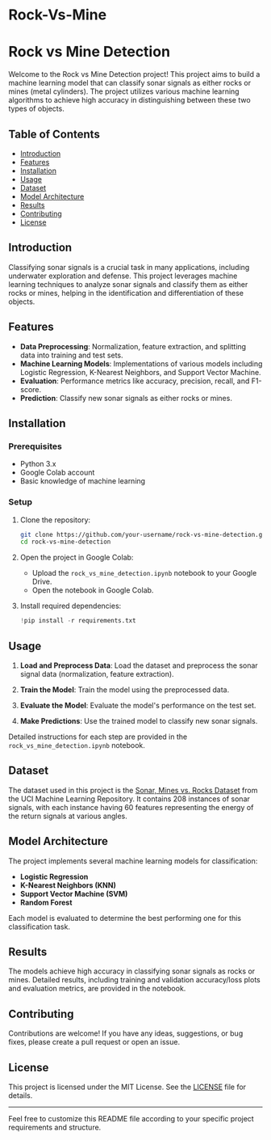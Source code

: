 # Rock-Vs-Mine
# Rock vs Mine Detection

Welcome to the Rock vs Mine Detection project! This project aims to build a machine learning model that can classify sonar signals as either rocks or mines (metal cylinders). The project utilizes various machine learning algorithms to achieve high accuracy in distinguishing between these two types of objects.

## Table of Contents

- [Introduction](#introduction)
- [Features](#features)
- [Installation](#installation)
- [Usage](#usage)
- [Dataset](#dataset)
- [Model Architecture](#model-architecture)
- [Results](#results)
- [Contributing](#contributing)
- [License](#license)

## Introduction

Classifying sonar signals is a crucial task in many applications, including underwater exploration and defense. This project leverages machine learning techniques to analyze sonar signals and classify them as either rocks or mines, helping in the identification and differentiation of these objects.

## Features

- **Data Preprocessing**: Normalization, feature extraction, and splitting data into training and test sets.
- **Machine Learning Models**: Implementations of various models including Logistic Regression, K-Nearest Neighbors, and Support Vector Machine.
- **Evaluation**: Performance metrics like accuracy, precision, recall, and F1-score.
- **Prediction**: Classify new sonar signals as either rocks or mines.

## Installation

### Prerequisites

- Python 3.x
- Google Colab account
- Basic knowledge of machine learning

### Setup

1. Clone the repository:

   ```bash
   git clone https://github.com/your-username/rock-vs-mine-detection.git
   cd rock-vs-mine-detection
   ```

2. Open the project in Google Colab:

   - Upload the `rock_vs_mine_detection.ipynb` notebook to your Google Drive.
   - Open the notebook in Google Colab.

3. Install required dependencies:

   ```python
   !pip install -r requirements.txt
   ```

## Usage

1. **Load and Preprocess Data**: Load the dataset and preprocess the sonar signal data (normalization, feature extraction).

2. **Train the Model**: Train the model using the preprocessed data.

3. **Evaluate the Model**: Evaluate the model's performance on the test set.

4. **Make Predictions**: Use the trained model to classify new sonar signals.

Detailed instructions for each step are provided in the `rock_vs_mine_detection.ipynb` notebook.

## Dataset

The dataset used in this project is the [Sonar, Mines vs. Rocks Dataset](https://archive.ics.uci.edu/ml/datasets/connectionist+bench+%28sonar,+mines+vs.+rocks%29) from the UCI Machine Learning Repository. It contains 208 instances of sonar signals, with each instance having 60 features representing the energy of the return signals at various angles.

## Model Architecture

The project implements several machine learning models for classification:

- **Logistic Regression**
- **K-Nearest Neighbors (KNN)**
- **Support Vector Machine (SVM)**
- **Random Forest**

Each model is evaluated to determine the best performing one for this classification task.

## Results

The models achieve high accuracy in classifying sonar signals as rocks or mines. Detailed results, including training and validation accuracy/loss plots and evaluation metrics, are provided in the notebook.

## Contributing

Contributions are welcome! If you have any ideas, suggestions, or bug fixes, please create a pull request or open an issue.

## License

This project is licensed under the MIT License. See the [LICENSE](LICENSE) file for details.

---

Feel free to customize this README file according to your specific project requirements and structure.
